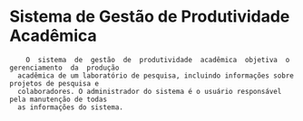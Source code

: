 # Sistema de Gestão de Produtividade Acadêmica

        O  sistema  de  gestão  de  produtividade  acadêmica  objetiva  o  gerenciamento  da  produção 
      acadêmica de um laboratório de pesquisa, incluindo informações sobre projetos de pesquisa e 
      colaboradores. O administrador do sistema é o usuário responsável pela manutenção de todas 
      as informações do sistema. 
